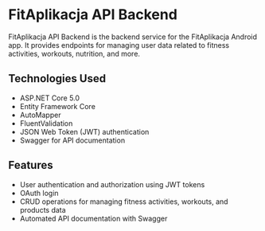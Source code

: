 # FitAplikacja API Backend

FitAplikacja API Backend is the backend service for the FitAplikacja Android app. It provides endpoints for managing user data related to fitness activities, workouts, nutrition, and more.

## Technologies Used
- ASP.NET Core 5.0
- Entity Framework Core
- AutoMapper
- FluentValidation
- JSON Web Token (JWT) authentication
- Swagger for API documentation

## Features
- User authentication and authorization using JWT tokens
- OAuth login
- CRUD operations for managing fitness activities, workouts, and products data
- Automated API documentation with Swagger
